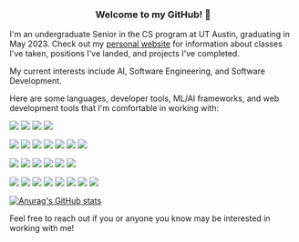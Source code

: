 <link rel="stylesheet" href="https://cdnjs.cloudflare.com/ajax/libs/font-awesome/4.7.0/css/font-awesome.min.css">

<h3 align="center">
<b>Welcome to my GitHub! 👋</b>
</h3>

I'm an undergraduate Senior in the CS program at UT Austin, graduating in May 2023. Check out my [personal website](https://harishbommakanti.github.io) for information about classes I've taken, positions I've landed, and projects I've completed.

My current interests include AI, Software Engineering, and Software Development.

Here are some languages, developer tools, ML/AI frameworks, and web development tools that I'm comfortable in working with:

![](https://img.shields.io/badge/Language-Python-informational?style=flat&logo=python&color=darkgreen)
![](https://img.shields.io/badge/Language-Java-informational?style=flat&logo=oracle&color=darkgreen&logoColor=red)
![](https://img.shields.io/badge/Language-C++-informational?style=flat&logo=cplusplus&color=darkgreen)
![](https://img.shields.io/badge/Language-C-informational?style=flat&logo=c&color=darkgreen)

![](https://img.shields.io/badge/Tool-Linux-informational?style=flat&logo=linux&color=blue)
![](https://img.shields.io/badge/Tool-Git-informational?style=flat&logo=git&color=blue)
![](https://img.shields.io/badge/Tool-GitHub-informational?style=flat&logo=github&color=blue)
![](https://img.shields.io/badge/Tool-GitLab-informational?style=flat&logo=gitlab&color=blue)
![](https://img.shields.io/badge/Tool-Gerrit-informational?style=flat&logo=gerrit&color=blue)
![](https://img.shields.io/badge/Tool-Atlassian-informational?style=flat&logo=atlassian&color=blue)
![](https://img.shields.io/badge/Tool-CMake-informational?style=flat&logo=cmake&color=blue)

![](https://img.shields.io/badge/ML-Numpy-informational?style=flat&logo=numpy&color=gold)
![](https://img.shields.io/badge/ML-Pandas-informational?style=flat&logo=pandas&color=gold)
![](https://img.shields.io/badge/ML-Scipy-informational?style=flat&logo=scipy&color=gold)
![](https://img.shields.io/badge/ML-Matplotlib-informational?style=flat&logo=plotly&color=gold)
![](https://img.shields.io/badge/ML-ScikitLearn-informational?style=flat&logo=scikit-learn&color=gold)
![](https://img.shields.io/badge/ML-PyTorch-informational?style=flat&logo=pytorch&color=gold)

![](https://img.shields.io/badge/Web-HTML-informational?style=flat&logo=html5&color=purple)
![](https://img.shields.io/badge/Web-CSS-informational?style=flat&logo=css3&color=purple)
![](https://img.shields.io/badge/Web-JavaScript-informational?style=flat&logo=javascript&color=purple)
![](https://img.shields.io/badge/Web-Bootstrap-informational?style=flat&logo=bootstrap&color=purple)
![](https://img.shields.io/badge/Web-Flask-informational?style=flat&logo=flask&color=purple)
![](https://img.shields.io/badge/Web-Docker-informational?style=flat&logo=docker&color=purple)
![](https://img.shields.io/badge/Web-AWS-informational?style=flat&logo=amazonaws&color=purple)
![](https://img.shields.io/badge/Web-SQL-informational?style=flat&logo=mysql&color=purple)


[![Anurag's GitHub stats](https://github-readme-stats.vercel.app/api?username=harishbommakanti&count_private=true&show_icons=true)](https://github.com/anuraghazra/github-readme-stats)

Feel free to reach out if you or anyone you know may be interested in working with me!
